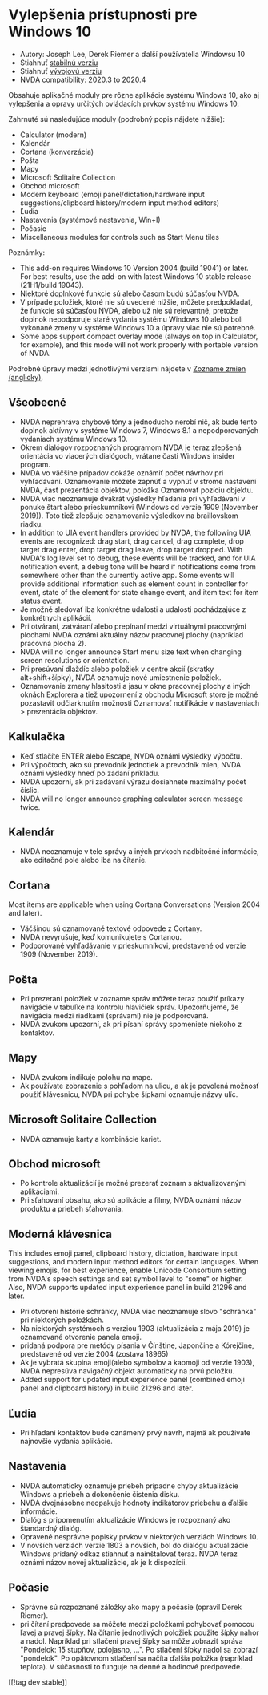 # Vylepšenia prístupnosti pre Windows 10 #

* Autory: Joseph Lee, Derek Riemer a ďalší používatelia Windowsu 10
* Stiahnuť [stabilnú verziu][1]
* Stiahnuť [vývojovú verziu][2]
* NVDA compatibility: 2020.3 to 2020.4

Obsahuje aplikačné moduly pre rôzne aplikácie systému Windows 10, ako aj
vylepšenia a opravy určitých ovládacích prvkov systému Windows 10.

Zahrnuté sú nasledujúce moduly (podrobný popis nájdete nižšie):

* Calculator (modern)
* Kalendár
* Cortana (konverzácia)
* Pošta
* Mapy
* Microsoft Solitaire Collection
* Obchod microsoft
* Modern keyboard (emoji panel/dictation/hardware input
  suggestions/clipboard history/modern input method editors)
* Ľudia
* Nastavenia (systémové nastavenia, Win+I)
* Počasie
* Miscellaneous modules for controls such as Start Menu tiles

Poznámky:

* This add-on requires Windows 10 Version 2004 (build 19041) or later. For
  best results, use the add-on with latest Windows 10 stable release
  (21H1/build 19043).
* Niektoré doplnkové funkcie sú alebo časom budú súčasťou NVDA.
* V prípade položiek, ktoré nie sú uvedené nižšie, môžete predpokladať, že
  funkcie sú súčasťou NVDA, alebo už nie sú relevantné, pretože doplnok
  nepodporuje staré vydania systému Windows 10 alebo boli vykonané zmeny v
  systéme Windows 10 a úpravy viac nie sú potrebné.
* Some apps support compact overlay mode (always on top in Calculator, for
  example), and this mode will not work properly with portable version of
  NVDA.

Podrobné úpravy medzi jednotlivými verziami nájdete v [Zozname zmien
(anglicky)][3].

## Všeobecné

* NVDA neprehráva chybové tóny a jednoducho nerobí nič, ak bude tento
  doplnok aktívny v systéme Windows 7, Windows 8.1 a nepodporovaných
  vydaniach systému Windows 10.
* Okrem dialógov rozpoznaných programom NVDA je teraz zlepšená orientácia vo
  viacerých dialógoch, vrátane časti Windows insider program.
* NVDA vo väčšine prípadov dokáže oznámiť počet návrhov pri
  vyhľadávaní. Oznamovanie môžete zapnúť a vypnúť v strome nastavení NVDA,
  časť prezentácia objektov, položka Oznamovať pozíciu objektu.
* NVDA viac neoznamuje dvakrát výsledky hľadania pri vyhľadávaní v ponuke
  štart alebo prieskumníkovi (Windows od verzie 1909 (November 2019)). Toto
  tiež zlepšuje oznamovanie výsledkov na braillovskom riadku.
* In addition to UIA event handlers provided by NVDA, the following UIA
  events are recognized: drag start, drag cancel, drag complete, drop target
  drag enter, drop target drag leave, drop target dropped. With NVDA's log
  level set to debug, these events will be tracked, and for UIA notification
  event, a debug tone will be heard if notifications come from somewhere
  other than the currently active app. Some events will provide additional
  information such as element count in controller for event, state of the
  element for state change event, and item text for item status event.
* Je možné sledovať iba konkrétne udalosti a udalosti pochádzajúce z
  konkrétnych aplikácií.
* Pri otváraní, zatváraní alebo prepínaní medzi virtuálnymi pracovnými
  plochami NVDA oznámi aktuálny názov pracovnej plochy (napríklad pracovná
  plocha 2).
* NVDA will no longer announce Start menu size text when changing screen
  resolutions or orientation.
* Pri presúvaní dlaždíc alebo položiek v centre akcií (skratky
  alt+shift+šípky), NVDA oznamuje nové umiestnenie položiek.
* Oznamovanie zmeny hlasitosti a jasu v okne pracovnej plochy a iných oknách
  Explorera a tiež upozornení z obchodu Microsoft store je možné pozastaviť
  odčiarknutím možnosti Oznamovať notifikácie v nastaveniach > prezentácia
  objektov.

## Kalkulačka

* Keď stlačíte ENTER alebo Escape, NVDA oznámi výsledky výpočtu.
* Pri výpočtoch, ako sú prevodník jednotiek a prevodník mien, NVDA oznámi
  výsledky hneď po zadaní príkladu.
* NVDA upozorní, ak pri zadávaní výrazu dosiahnete maximálny počet číslic.
* NVDA will no longer announce graphing calculator screen message twice.

## Kalendár

* NVDA neoznamuje v tele správy a iných prvkoch nadbitočné informácie, ako
  editačné pole alebo iba na čítanie.

## Cortana

Most items are applicable when using Cortana Conversations (Version 2004 and
later).

* Väčšinou sú oznamované textové odpovede z Cortany.
* NVDA nevyrušuje, keď komunikujete s Cortanou.
* Podporované vyhľadávanie v prieskumníkovi, predstavené od verzie 1909
  (November 2019).

## Pošta

* Pri prezeraní položiek v zozname správ môžete teraz použiť príkazy
  navigácie v tabuľke na kontrolu hlavičiek správ. Upozorňujeme, že
  navigácia medzi riadkami (správami) nie je podporovaná.
* NVDA zvukom upozorní, ak pri písaní správy spomeniete niekoho z kontaktov.

## Mapy

* NVDA zvukom indikuje polohu na mape.
* Ak používate zobrazenie s pohľadom na ulicu, a ak je povolená možnosť
  použiť klávesnicu, NVDA pri pohybe šípkami oznamuje názvy ulíc.

## Microsoft Solitaire Collection

* NVDA oznamuje karty a kombinácie kariet.

## Obchod microsoft

* Po kontrole aktualizácií je možné prezerať zoznam s aktualizovanými
  aplikáciami.
* Pri sťahovaní obsahu, ako sú aplikácie a filmy, NVDA oznámi názov produktu
  a priebeh sťahovania.

## Moderná klávesnica

This includes emoji panel, clipboard history, dictation, hardware input
suggestions, and modern input method editors for certain languages. When
viewing emojis, for best experience, enable Unicode Consortium setting from
NVDA's speech settings and set symbol level to "some" or higher. Also, NVDA
supports updated input experience panel in build 21296 and later.

* Pri otvorení histórie schránky, NVDA viac neoznamuje slovo "schránka" pri
  niektorých položkách.
* Na niektorých systémoch s verziou 1903 (aktualizácia z mája 2019) je
  oznamované otvorenie panela emoji.
* pridaná podpora pre metódy písania v Čínštine, Japončine a Kórejčine,
  predstavené od verzie 2004 (zostava 18965)
* Ak je vybratá skupina emoji(alebo symbolov a kaomoji od verzie 1903), NVDA
  nepresúva navigačný objekt automaticky na prvú položku.
* Added support for updated input experience panel (combined emoji panel and
  clipboard history) in build 21296 and later.

## Ľudia

* Pri hľadaní kontaktov bude oznámený prvý návrh, najmä ak používate
  najnovšie vydania aplikácie.

## Nastavenia

* NVDA automaticky oznamuje priebeh prípadne chyby aktualizácie Windows a
  priebeh a dokončenie čistenia disku.
* NVDA dvojnásobne neopakuje hodnoty indikátorov priebehu a ďalšie
  informácie.
* Dialóg s pripomenutím aktualizácie Windows je rozpoznaný ako štandardný
  dialóg.
* Opravené nesprávne popisky prvkov v niektorých verziách Windows 10.
* V novších verziách verzie 1803 a novších, bol do dialógu aktualizácie
  Windows pridaný odkaz stiahnuť a nainštalovať teraz. NVDA teraz oznámi
  názov novej aktualizácie, ak je k dispozícii.

## Počasie

* Správne sú rozpoznané záložky ako mapy a počasie (opravil Derek Riemer).
* pri čítaní predpovede sa môžete medzi položkami pohybovať pomocou ľavej a
  pravej šípky. Na čítanie jednotlivých položiek použite šípky nahor a
  nadol. Napríklad pri stlačení pravej šípky sa môže zobraziť správa
  "Pondelok: 15 stupňov, polojasno, ...". Po stlačení šípky nadol sa zobrazí
  "pondelok". Po opätovnom stlačení sa načíta ďalšia položka (napríklad
  teplota). V súčasnosti to funguje na denné a hodinové predpovede.

[[!tag dev stable]]

[1]: https://addons.nvda-project.org/files/get.php?file=w10

[2]: https://addons.nvda-project.org/files/get.php?file=w10-dev

[3]: https://github.com/josephsl/wintenapps/wiki/w10changelog
